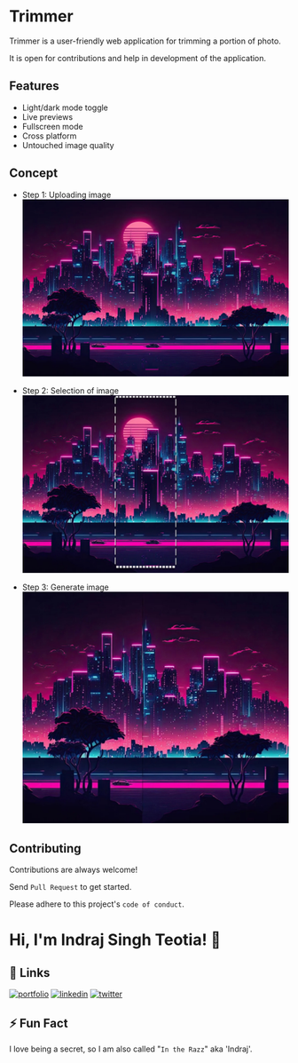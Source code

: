 
# Trimmer

Trimmer is a user-friendly web application for trimming a portion of photo.

It is open for contributions and help in development of the application.

## Features

- Light/dark mode toggle
- Live previews
- Fullscreen mode
- Cross platform
- Untouched image quality


## Concept

- Step 1: Uploading image
![Before](./images/before.jpg)

- Step 2: Selection of image
![Mid](./images/mid.jpg)

- Step 3: Generate image
![After](./images/after.jpg)

## Contributing

Contributions are always welcome!

Send `Pull Request` to get started.

Please adhere to this project's `code of conduct`.


# Hi, I'm Indraj Singh Teotia! 👋


## 🔗 Links
[![portfolio](https://img.shields.io/badge/my_portfolio-000?style=for-the-badge&logo=ko-fi&logoColor=white)](https://via.placeholder.com/300x300?text=Indraj+Singh+Teotia)
[![linkedin](https://img.shields.io/badge/linkedin-0A66C2?style=for-the-badge&logo=linkedin&logoColor=white)](www.linkedin.com/in/indrateotia)
[![twitter](https://img.shields.io/badge/github-1D2222?style=for-the-badge&logo=github&logoColor=white)](https://github.com/indrajteotia)
## ⚡️ Fun Fact
I love being a secret, so I am also called "`In the Razz`" aka 'Indraj'.